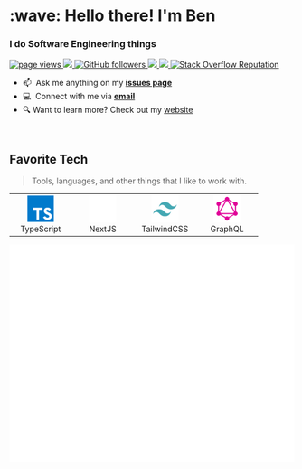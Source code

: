 <h1 align="left" id="macropower-title">:wave: Hello there! I'm Ben</h1>
<h3 align="left">I do Software Engineering things</h3>

<p align="left">
  <a href="https://github.com/bencodes07/bencodes07">
    <img src="https://komarev.com/ghpvc/?username=bencodes07" alt="page views" />
  </a>
  <a href="https://github.com/bencodes07">
    <img src="https://img.shields.io/badge/Editor-NeoVim-blue?logo=visual-studio-code&logoColor=white">
  </a>
  <a href="https://github.com/bencodes07?tab=followers">
    <img alt="GitHub followers" src="https://img.shields.io/github/followers/MacroPower?color=green&logo=github">
  </a>
  <a href="https://nextjs.org">
    <img src="https://img.shields.io/badge/JavaScript%20Framework-NextJS-blue?logo=javascript&logoColor=white">
  </a>
  <a href="">
    <img src="https://img.shields.io/badge/OS-macOS-informational?logo=apple&logoColor=white">
  </a>
  <a href="https://stackoverflow.com/users/13688326">
    <img alt="Stack Overflow Reputation" src="https://img.shields.io/stackexchange/stackoverflow/r/13688326?color=orange&label=Reputation&logo=stackoverflow">
  </a>
</p>

- :mailbox: &nbsp;Ask me anything on my **[issues page]**
- :computer: &nbsp;Connect with me via **[email]**
- :mag: Want to learn more? Check out my [website]

<br>

<h2 align="left" id="macropower-tech">Favorite Tech</h2>

> Tools, languages, and other things that I like to work with.

<table>
  <tr>
    <td align="center" width="96">
      <a href="#">
        <img src="./typescript-original.svg" width="48" height="48" alt="TypeScript" />
      </a>
      <br>TypeScript
    </td>
    <td align="center" width="96">
      <a href="#">
        <img src="./nextjs-original.svg" width="48" height="48" alt="NextJS" />
      </a>
      <br>NextJS
    </td>
    <td align="center" width="96">
      <a href="#">
        <img src="./tailwind-original.svg" width="48" height="48" alt="TailwindCSS" />
      </a>
      <br>TailwindCSS
    </td>
    <td align="center" width="96">
      <a href="#">
        <img src="./graphql-original.svg" width="48" height="48" alt="GraphQL" />
      </a>
      <br>GraphQL
    </td>
  </tr>
</table>

<picture>
  <img src="/github-metrics.svg" alt="Metrics">
</picture>

[issues page]: https://github.com/bencodes07/bencodes07/issues "bencodes07/issues"
[website]: https://bencodes.de "My Website"
[email]: mailto:info@bencodes.de "info@bencodes.de"
